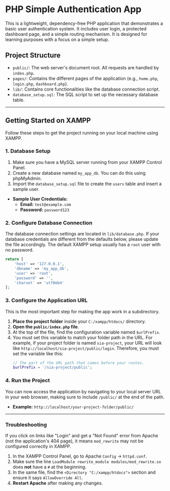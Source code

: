 # PHP Simple Authentication App

This is a lightweight, dependency-free PHP application that demonstrates a basic user authentication system. It includes user login, a protected dashboard page, and a simple routing mechanism. It is designed for learning purposes with a focus on a simple setup.

## Project Structure

- `public/`: The web server's document root. All requests are handled by `index.php`.
- `pages/`: Contains the different pages of the application (e.g., `home.php`, `login.php`, `dashboard.php`).
- `lib/`: Contains core functionalities like the database connection script.
- `database_setup.sql`: The SQL script to set up the necessary database table.

---

## Getting Started on XAMPP

Follow these steps to get the project running on your local machine using XAMPP.

### 1\. Database Setup

1.  Make sure you have a MySQL server running from your XAMPP Control Panel.
2.  Create a new database named `my_app_db`. You can do this using phpMyAdmin.
3.  Import the `database_setup.sql` file to create the `users` table and insert a sample user.

<!-- end list -->

- **Sample User Credentials:**
  - **Email:** `test@example.com`
  - **Password:** `password123`

### 2\. Configure Database Connection

The database connection settings are located in `lib/database.php`. If your database credentials are different from the defaults below, please update the file accordingly. The default XAMPP setup usually has a `root` user with no password.

```php
return [
    'host' => '127.0.0.1',
    'dbname' => 'my_app_db',
    'user' => 'root',
    'password' => '',
    'charset' => 'utf8mb4'
];
```

### 3\. Configure the Application URL

This is the most important step for making the app work in a subdirectory.

1.  **Place the project folder** inside your `C:/xampp/htdocs/` directory.
2.  **Open the `public/index.php` file**.
3.  At the top of the file, find the configuration variable named `$urlPrefix`.
4.  You must set this variable to match your folder path in the URL. For example, if your project folder is named `sia-project`, your URL will look like `http://localhost/sia-project/public/login`. Therefore, you must set the variable like this:
    ```php
    // The part of the URL path that comes before your routes.
    $urlPrefix = '/sia-project/public';
    ```

### 4\. Run the Project

You can now access the application by navigating to your local server URL in your web browser, making sure to include `/public/` at the end of the path.

- **Example:** `http://localhost/your-project-folder/public/`

---

### Troubleshooting

If you click on links like "Login" and get a "Not Found" error from Apache (not the application's 404 page), it means `mod_rewrite` may not be configured correctly in XAMPP.

1.  In the XAMPP Control Panel, go to Apache `Config` -\> `httpd.conf`.
2.  Make sure the line `LoadModule rewrite_module modules/mod_rewrite.so` does **not** have a `#` at the beginning.
3.  In the same file, find the `<Directory "C:/xampp/htdocs">` section and ensure it says `AllowOverride All`.
4.  **Restart Apache** after making any changes.
